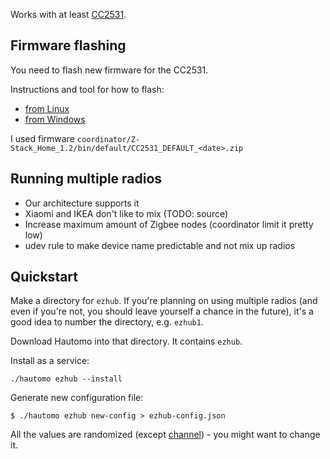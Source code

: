 Works with at least [CC2531](https://www.zigbee2mqtt.io/information/supported_adapters.html).


Firmware flashing
-----------------

You need to flash new firmware for the CC2531.

Instructions and tool for how to flash:

- [from Linux](https://github.com/joonas-fi/cc-tool-docker)
- [from Windows](https://www.zigbee2mqtt.io/information/flashing_the_cc2531.html)

I used firmware `coordinator/Z-Stack_Home_1.2/bin/default/CC2531_DEFAULT_<date>.zip`


Running multiple radios
-----------------------

- Our architecture supports it
- Xiaomi and IKEA don't like to mix (TODO: source)
- Increase maximum amount of Zigbee nodes (coordinator limit it pretty low)
- udev rule to make device name predictable and not mix up radios


Quickstart
----------

Make a directory for `ezhub`. If you're planning on using multiple radios (and even if you're not,
you should leave yourself a chance in the future), it's a good idea to number the directory, e.g. `ezhub1`.

Download Hautomo into that directory. It contains `ezhub`.

Install as a service:

```console
./hautomo ezhub --install
```

Generate new configuration file:

```console
$ ./hautomo ezhub new-config > ezhub-config.json
```

All the values are randomized
(except [channel](https://home-assistant-guide.com/2020/10/29/choose-your-zigbee-channel-wisely/)) -
you might want to change it.
